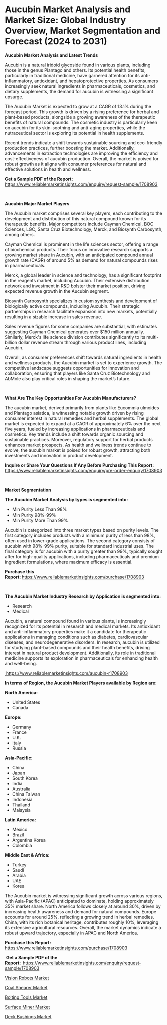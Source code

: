 <p><h1>Aucubin Market Analysis and Market Size: Global Industry Overview, Market Segmentation and Forecast (2024 to 2031)</h1></p><p><strong>Aucubin Market Analysis and Latest Trends</strong></p>
<p><p>Aucubin is a natural iridoid glycoside found in various plants, including those in the genus Plantago and others. Its potential health benefits, particularly in traditional medicine, have garnered attention for its anti-inflammatory, antioxidant, and hepatoprotective properties. As consumers increasingly seek natural ingredients in pharmaceuticals, cosmetics, and dietary supplements, the demand for aucubin is witnessing a significant upsurge.</p><p>The Aucubin Market is expected to grow at a CAGR of 13.1% during the forecast period. This growth is driven by a rising preference for herbal and plant-based products, alongside a growing awareness of the therapeutic benefits of natural compounds. The cosmetic industry is particularly keen on aucubin for its skin-soothing and anti-aging properties, while the nutraceutical sector is exploring its potential in health supplements. </p><p>Recent trends indicate a shift towards sustainable sourcing and eco-friendly production practices, further boosting the market. Additionally, advancements in extraction technologies are improving the efficiency and cost-effectiveness of aucubin production. Overall, the market is poised for robust growth as it aligns with consumer preferences for natural and effective solutions in health and wellness.</p></p>
<p><strong>Get a Sample PDF of the Report:&nbsp;</strong> <a href="https://www.reliablemarketinsights.com/enquiry/request-sample/1708903?utm_campaign=1580&utm_medium=2&utm_source=Github&utm_content=ia&utm_term=21102024&utm_id=aucubin">https://www.reliablemarketinsights.com/enquiry/request-sample/1708903</a></p>
<p>&nbsp;</p>
<p><strong>Aucubin Major Market Players</strong></p>
<p><p>The Aucubin market comprises several key players, each contributing to the development and distribution of this natural compound known for its therapeutic benefits. Major competitors include Cayman Chemical, BOC Sciences, LGC, Santa Cruz Biotechnology, Merck, and Biosynth Carbosynth, among others. </p><p>Cayman Chemical is prominent in the life sciences sector, offering a range of biochemical products. Their focus on innovative research supports a growing market share in Aucubin, with an anticipated compound annual growth rate (CAGR) of around 5% as demand for natural compounds rises in pharmaceuticals.</p><p>Merck, a global leader in science and technology, has a significant footprint in the reagents market, including Aucubin. Their extensive distribution network and investment in R&D bolster their market position, driving expected revenue growth in the Aucubin segment.</p><p>Biosynth Carbosynth specializes in custom synthesis and development of biologically active compounds, including Aucubin. Their strategic partnerships in research facilitate expansion into new markets, potentially resulting in a sizable increase in sales revenue.</p><p>Sales revenue figures for some companies are substantial, with estimates suggesting Cayman Chemical generates over $150 million annually. Similarly, Merck's life science division contributes significantly to its multi-billion dollar revenue stream through various product lines, including Aucubin.</p><p>Overall, as consumer preferences shift towards natural ingredients in health and wellness products, the Aucubin market is set to experience growth. The competitive landscape suggests opportunities for innovation and collaboration, ensuring that players like Santa Cruz Biotechnology and AbMole also play critical roles in shaping the market’s future.</p></p>
<p>&nbsp;</p>
<p><strong>What Are The Key Opportunities For Aucubin Manufacturers?</strong></p>
<p><p>The aucubin market, derived primarily from plants like Eucommia ulmoides and Plantago asiatica, is witnessing notable growth driven by rising consumer interest in natural remedies and herbal supplements. The global market is expected to expand at a CAGR of approximately 6% over the next five years, fueled by increasing applications in pharmaceuticals and cosmetics. Key trends include a shift towards organic sourcing and sustainable practices. Moreover, regulatory support for herbal products enhances market prospects. As health and wellness trends continue to evolve, the aucubin market is poised for robust growth, attracting both investments and innovation in product development.</p></p>
<p><strong>Inquire or Share Your Questions If Any Before Purchasing This Report:</strong> <a href="https://www.reliablemarketinsights.com/enquiry/pre-order-enquiry/1708903?utm_campaign=1580&utm_medium=2&utm_source=Github&utm_content=ia&utm_term=21102024&utm_id=aucubin">https://www.reliablemarketinsights.com/enquiry/pre-order-enquiry/1708903</a></p>
<p>&nbsp;</p>
<p><strong>Market Segmentation</strong></p>
<p><strong>The Aucubin Market Analysis by types is segmented into:</strong></p>
<p><ul><li>Min Purity Less Than 98%</li><li>Min Purity 98%-99%</li><li>Min Purity More Than 99%</li></ul></p>
<p><p>Aucubin is categorized into three market types based on purity levels. The first category includes products with a minimum purity of less than 98%, often used in lower-grade applications. The second category consists of aucubin with 98%-99% purity, suitable for standard industrial uses. The final category is for aucubin with a purity greater than 99%, typically sought after for high-quality applications, including pharmaceuticals and premium ingredient formulations, where maximum efficacy is essential.</p></p>
<p><strong>Purchase this Report:&nbsp;</strong><a href="https://www.reliablemarketinsights.com/purchase/1708903?utm_campaign=1580&utm_medium=2&utm_source=Github&utm_content=ia&utm_term=21102024&utm_id=aucubin">https://www.reliablemarketinsights.com/purchase/1708903</a></p>
<p>&nbsp;</p>
<p><strong>The Aucubin Market Industry Research by Application is segmented into:</strong></p>
<p><ul><li>Research</li><li>Medical</li></ul></p>
<p><p>Aucubin, a natural compound found in various plants, is increasingly recognized for its potential in research and medical markets. Its antioxidant and anti-inflammatory properties make it a candidate for therapeutic applications in managing conditions such as diabetes, cardiovascular diseases, and neurodegenerative disorders. In research, aucubin is utilized for studying plant-based compounds and their health benefits, driving interest in natural product development. Additionally, its role in traditional medicine supports its exploration in pharmaceuticals for enhancing health and well-being.</p></p>
<p><a href="https://www.reliablemarketinsights.com/aucubin-r1708903?utm_campaign=1580&utm_medium=2&utm_source=Github&utm_content=ia&utm_term=21102024&utm_id=aucubin">&nbsp;https://www.reliablemarketinsights.com/aucubin-r1708903</a></p>
<p><strong>In terms of Region, the Aucubin Market Players available by Region are:</strong></p>
<p>
    <p> <strong> North America: </strong>
        <ul>
            <li>United States</li>
            <li>Canada</li>
        </ul>
        </p> 
    <p> <strong> Europe: </strong>
        <ul>
            <li>Germany</li>
            <li>France</li>
            <li>U.K.</li>
            <li>Italy</li>
            <li>Russia</li>
        </ul>
        </p> 
    <p> <strong> Asia-Pacific: </strong>
        <ul>
            <li>China</li>
            <li>Japan</li>
            <li>South Korea</li>
            <li>India</li>
            <li>Australia</li>
            <li>China Taiwan</li>
            <li>Indonesia</li>
            <li>Thailand</li>
            <li>Malaysia</li>
        </ul>
        </p> 
    <p> <strong> Latin America: </strong>
        <ul>
            <li>Mexico</li>
            <li>Brazil</li>
            <li>Argentina Korea</li>
            <li>Colombia</li>
        </ul>
        </p> 
    <p> <strong> Middle East & Africa: </strong>
        <ul>
            <li>Turkey</li>
            <li>Saudi</li>
            <li>Arabia</li>
            <li>UAE</li>
            <li>Korea</li>
        </ul>
    </p>
    </p>
<p><p>The Aucubin market is witnessing significant growth across various regions, with Asia-Pacific (APAC) anticipated to dominate, holding approximately 35% market share. North America follows closely at around 30%, driven by increasing health awareness and demand for natural compounds. Europe accounts for around 25%, reflecting a growing trend in herbal remedies. China, with its rich botanical heritage, contributes roughly 10%, leveraging its extensive agricultural resources. Overall, the market dynamics indicate a robust upward trajectory, especially in APAC and North America.</p></p>
<p><strong>Purchase this Report: </strong><a href="https://www.reliablemarketinsights.com/purchase/1708903?utm_campaign=1580&utm_medium=2&utm_source=Github&utm_content=ia&utm_term=21102024&utm_id=aucubin">https://www.reliablemarketinsights.com/purchase/1708903</a></p>
<p>&nbsp;<strong>Get a Sample PDF of the Report:&nbsp;&nbsp;</strong><a href="https://www.reliablemarketinsights.com/enquiry/request-sample/1708903?utm_campaign=1580&utm_medium=2&utm_source=Github&utm_content=ia&utm_term=21102024&utm_id=aucubin">https://www.reliablemarketinsights.com/enquiry/request-sample/1708903</a></p>
<p><strong></strong></p>
<p><p><a href="https://issuu.com/reportprime-2/docs/vision-robots-market-size-2030.pptx_26cd71d0ec816b?utm_campaign=1580&utm_medium=2&utm_source=Github&utm_content=ia&utm_term=21102024&utm_id=aucubin">Vision Robots Market</a></p><p><a href="https://www.linkedin.com/pulse/coal-shearer-market-outlook-share-analysis-growth-trends-poybf?utm_campaign=1580&utm_medium=2&utm_source=Github&utm_content=ia&utm_term=21102024&utm_id=aucubin">Coal Shearer Market</a></p><p><a href="https://www.linkedin.com/pulse/investment-opportunities-bolting-tools-sector-risk-analysis-hglmf?utm_campaign=1580&utm_medium=2&utm_source=Github&utm_content=ia&utm_term=21102024&utm_id=aucubin">Bolting Tools Market</a></p><p><a href="https://www.linkedin.com/pulse/surface-miner-market-indicators-size-regional-breakdown-player-ounkf?utm_campaign=1580&utm_medium=2&utm_source=Github&utm_content=ia&utm_term=21102024&utm_id=aucubin">Surface Miner Market</a></p><p><a href="https://www.linkedin.com/pulse/emerging-technologies-reshaping-deck-bushings-market-impact-taatf?utm_campaign=1580&utm_medium=2&utm_source=Github&utm_content=ia&utm_term=21102024&utm_id=aucubin">Deck Bushings Market</a></p></p>
